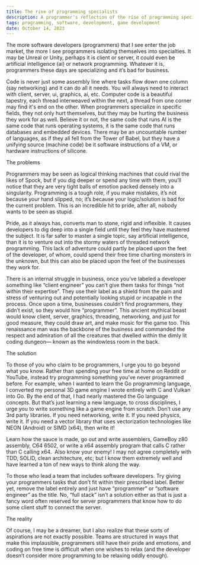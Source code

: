 ```yaml
---
title: The rise of programming specialists
description: A programmer's reflection of the rise of programming specialists
tags: programming, software, development, game development
date: October 14, 2023
---
```


The more software developers (programmers) that I see enter the job market, the more I see programmers isolating themselves into specialties. It may be Unreal or Unity, perhaps it is client or server, it could even be artificial intelligence (ai) or network programming. Whatever it is, programmers these days are specializing and it’s bad for business.

Code is never just some assembly line where tasks flow down one column (say networking) and it can do all it needs. You will always need to interact with client, server, ui, graphics, ai, etc. Computer code is a beautiful tapestry, each thread interweaved within the next, a thread from one corner may find it's end on the other. When programmers specialize in specific fields, they not only hurt themselves, but they may be hurting the business they work for as well. Believe it or not, the same code that runs AI is the same code that runs operating systems, it is the same code that runs databases and embedded devices. There may be an uncountable number of languages, as if they all fell from the Tower of Babel, but they have a unifying source (machine code) be it software instructions of a VM, or hardware instructions of silicone.

The problems

Programmers may be seen as logical thinking machines that could rival the likes of Spock, but if you dig deeper or spend any time with them, you’ll notice that they are very tight balls of emotion packed densely into a singularity. Programming is a tough role, if you make mistakes, it’s not because your hand slipped, no; it’s because your logic/solution is bad for the current problem. This is an incredible hit to pride, after all, nobody wants to be seen as stupid.

Pride, as it always has, converts man to stone, rigid and inflexible. It causes developers to dig deep into a single field until they feel they have mastered the subject. It is far safer to master a single topic, say artificial intelligence, than it is to venture out into the stormy waters of threaded network programming. This lack of adventure could partly be placed upon the feet of the developer, of whom, could spend their free time charting monsters in the unknown, but this can also be placed upon the feet of the businesses they work for.

There is an internal struggle in business, once you’ve labeled a developer something like “client engineer” you can’t give them tasks for things “not within their expertise”. They use their label as a shield from the pain and stress of venturing out and potentially looking stupid or incapable in the process. Once upon a time, businesses couldn’t find programmers, they didn’t exist, so they would hire “programmer”. This ancient mythical beast would know client, server, graphics, threading, networking, and just for good measure, they could draw art, and make music for the game too. This renaissance man was the backbone of the business and commanded the respect and admiration of all the creatures that dwelled within the dimly lit coding dungeon— known as the windowless room in the back.

The solution

To those of you who claim to be programmers, I urge you to go beyond what you know. Rather than spending your free time at home on Reddit or YouTube, instead try programming something you’ve never programmed before. For example, when I wanted to learn the Go programming language, I converted my personal 3D game engine I wrote entirely with C and Vulkan into Go. By the end of that, I had nearly mastered the Go language concepts. But that’s just learning a new language, to cross disciplines, I urge you to write something like a game engine from scratch. Don’t use any 3rd party libraries. If you need networking, write it. If you need physics, write it. If you need a vector library that uses vectorization technologies like NEON (Android) or SIMD (x64), then write it!

Learn how the sauce is made, go out and write assemblers, GameBoy z80 assembly, C64 6502, or write a x64 assembly program that calls C rather than C calling x64.  Also know your enemy! I may not agree completely with TDD, SOLID, clean architecture, etc; but I know them extremely well and have learned a ton of new ways to think along the way.

To those who lead a team that includes software developers. Try giving your programmers tasks that don’t fit within their prescribed label. Better yet, remove the label entirely and just have “programmer” or “software engineer” as the title. No, “full stack” isn’t a solution either as that is just a fancy word often reserved for server programmers that know how to do some client stuff to connect the server.

The reality

Of course, I may be a dreamer, but I also realize that these sorts of aspirations are not exactly possible. Teams are structured in ways that make this implausible, programmers still have their pride and emotions, and coding on free time is difficult when one wishes to relax (and the developer doesn’t consider more programming to be relaxing oddly enough).
